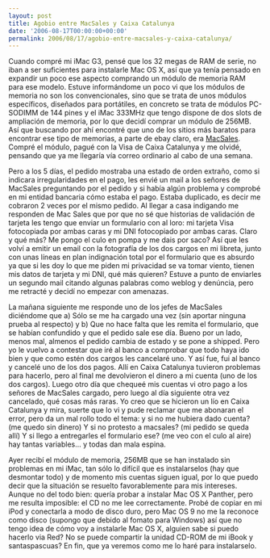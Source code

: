 ```yaml
---
layout: post
title: Agobio entre MacSales y Caixa Catalunya
date: '2006-08-17T00:00:00+00:00'
permalink: 2006/08/17/agobio-entre-macsales-y-caixa-catalunya/
---
```

Cuando compré mi iMac G3, pensé que los 32 megas de RAM de serie, no iban a ser suficientes para instalarle Mac OS X, así que ya tenía pensado en expandir un poco ese aspecto comprando un módulo de memoria RAM para ese modelo. Estuve informándome un poco vi que los módulos de memoria no son los convencionales, sino que se trata de unos módulos específicos, diseñados para portátiles, en concreto se trata de módulos PC-SODIMM de 144 pines y el iMac 333MHz que tengo dispone de dos slots de ampliación de memoria, por lo que decidí comprar un módulo de 256MB. Así que buscando por ahí encontré que uno de los sitios más baratos para encontrar ese tipo de memorias, a parte de ebay claro, era <a href="http://www.macsales.com/">MacSales</a>. Compré el módulo, pagué con la Visa de Caixa Catalunya y me olvidé, pensando que ya me llegaría vía correo ordinario al cabo de una semana. 

Pero a los 5 días, el pedido mostraba una estado de orden extraño, como si indicara irregularidades en el pago, les envié un mail a los señores de MacSales preguntando por el pedido y si había algún problema y comprobé en mi entidad bancaria cómo estaba el pago. Estaba duplicado, es decir me cobraron 2 veces por el mismo pedido. Al llegar a casa indigando me responden de Mac Sales que por que no sé que historias de validación de tarjeta les tengo que enviar un formulario con al loro: mi tarjeta Visa fotocopiada por ambas caras y mi DNI fotocopiado por ambas caras. Claro y qué más? Me pongo el culo en pompa y me dais por saco? Así que les volví a emitir un email con la fotografía de los dos cargos en mi libreta, junto con unas líneas en plan indignación total por el formulario que es absurdo ya que si les doy lo que me piden mi privacidad se va tomar viento, tienen mis datos de tarjeta y mi DNI, qué más quieren? Estuve a punto de enviarles un segundo mail citando algunas palabras como weblog y denúncia, pero me retracté y decidí no empezar con amenazas.

La mañana siguiente me responde uno de los jefes de MacSales diciéndome que a) Sólo se me ha cargado una vez (sin aportar ninguna prueba al respecto) y b) Que no hace falta que les remita el formulario, que se habían confundido y que el pedido sale ese día. Bueno por un lado, menos mal, almenos el pedido cambia de estado y se pone a shipped. Pero yo le vuelvo a contestar que iré al banco a comprobar que todo haya ido bien y que como estén dos cargos les cancelaré uno. Y así fue, fui al banco y cancelé uno de los dos pagos. Allí en Caixa Catalunya tuvieron problemas para hacerlo, pero al final me devolvieron el dinero a mi cuenta (uno de los dos cargos). Luego otro día que chequeé mis cuentas vi otro pago a los señores de MacSales cargado, pero luego al día siguiente otra vez cancelado, qué cosas más raras. Yo creo que se hicieron un lío en Caixa Catalunya y mira, suerte que lo vi y pude reclamar que me abonaran el error, pero da un mal rollo todo el tema: y si no me hubiera dado cuenta? (me quedo sin dinero) Y si no protesto a macsales? (mi pedido se queda allí) Y si llego a entregarles el formulario ese? (me veo con el culo al aire) hay tantas variables... y todas dan mala espina.

Ayer recibí el módulo de memoria, 256MB que se han instalado sin problemas en mi iMac, tan sólo lo difícil que es instalarselos (hay que desmontar todo) y de momento mis cuentas siguen igual, por lo que puedo decir que la situación se resuelto favorablemente para mis intereses. Aunque no del todo bien: quería probar a instalar Mac OS X Panther, pero me resulta imposible: el CD no me lee correctamente. Probé de copiar en mi iPod y conectarla a modo de disco duro, pero Mac OS 9 no me la reconoce como disco (supongo que debido al fomato para Windows) así que no tengo idea de cómo voy a instalarle Mac OS X, alguien sabe si puedo hacerlo via Red? No se puede compartir la unidad CD-ROM de mi iBook y santaspascuas? En fin, que ya veremos como me lo haré para instalarselo.
